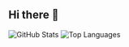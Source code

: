 ## Hi there 👋

<!--
**Piu120802/Piu120802** is a ✨ _special_ ✨ repository because its `README.md` (this file) appears on your GitHub profile.

Here are some ideas to get you started:

- 🔭 I’m currently working on ...
- 🌱 I’m currently learning ...
- 👯 I’m looking to collaborate on ...
- 🤔 I’m looking for help with ...
- 💬 Ask me about ...
- 📫 How to reach me: ...
- 😄 Pronouns: ...
- ⚡ Fun fact: ...
-->
![GitHub Stats](https://github-readme-stats.vercel.app/api?username=Piu120802&show_icons=true&theme=dark)
![Top Languages](https://github-readme-stats.vercel.app/api/top-langs/?username=Piu120802&layout=compact&theme=dark)


